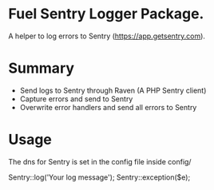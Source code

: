 # Fuel Sentry Logger Package.

A helper to log errors to Sentry (https://app.getsentry.com).

# Summary

* Send logs to Sentry through Raven (A PHP Sentry client)
* Capture errors and send to Sentry
* Overwrite error handlers and send all errors to Sentry

# Usage

  The dns for Sentry is set in the config file inside config/

  Sentry::log('Your log message');
  Sentry::exception($e);

